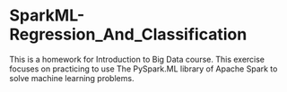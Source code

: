 # SparkML-Regression_And_Classification
This is a homework for Introduction to Big Data course. This exercise focuses on practicing to use The PySpark.ML library of Apache Spark to solve machine learning problems.
